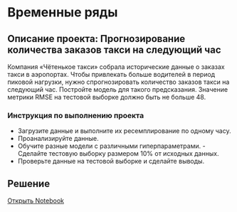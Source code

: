 # Временные ряды
## Описание проекта: Прогнозирование количества заказов такси на следующий час

Компания «Чётенькое такси» собрала исторические данные о заказах такси в аэропортах. Чтобы привлекать больше водителей в период пиковой нагрузки, нужно спрогнозировать количество заказов такси на следующий час. Постройте модель для такого предсказания. Значение метрики RMSE на тестовой выборке должно быть не больше 48.

### Инструкция по выполнению проекта

- Загрузите данные и выполните их ресемплирование по одному часу.
- Проанализируйте данные.
- Обучите разные модели с различными гиперпараметрами. - Сделайте тестовую выборку размером 10% от исходных данных.
- Проверьте данные на тестовой выборке и сделайте выводы.

## Решение
[Открыть Notebook](./Taxi-git.ipynb)
